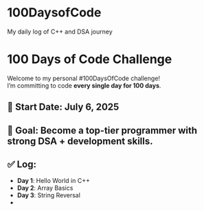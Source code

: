 # 100DaysofCode
My daily log of C++ and DSA journey

# 100 Days of Code Challenge

Welcome to my personal #100DaysOfCode challenge!  
I’m committing to code **every single day for 100 days**.

## 📅 Start Date: July 6, 2025  
## 🏁 Goal: Become a top-tier programmer with strong DSA + development skills.

## ✅ Log:

- **Day 1**: Hello World in C++
- **Day 2**: Array Basics
- **Day 3**: String Reversal
- 
